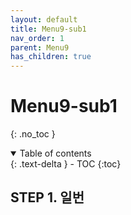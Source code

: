 ```yaml
---
layout: default
title: Menu9-sub1
nav_order: 1
parent: Menu9
has_children: true
---
```


# Menu9-sub1
{: .no_toc }

<details open markdown="block">
  <summary>
    Table of contents
  </summary>
  {: .text-delta }
- TOC
{:toc}
</details>
<!------------------------------------ STEP ------------------------------------>

## STEP 1. 일번